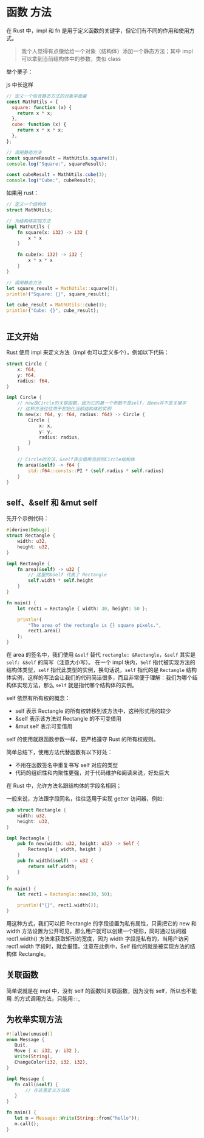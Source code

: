 # 函数 方法

在 Rust 中，impl 和 fn 是用于定义函数的关键字，但它们有不同的作用和使用方式。

> 我个人觉得有点像给给一个对象（结构体）添加一个静态方法；其中 impl 可以拿到当前结构体中的参数，类似 class

举个栗子：

js 中长这样

```js
// 定义一个包含静态方法的对象字面量
const MathUtils = {
  square: function (x) {
    return x * x;
  },
  cube: function (x) {
    return x * x * x;
  },
};

// 调用静态方法
const squareResult = MathUtils.square(3);
console.log("Square:", squareResult);

const cubeResult = MathUtils.cube(3);
console.log("Cube:", cubeResult);
```

如果用 rust：

```rust
// 定义一个结构体
struct MathUtils;

// 为结构体实现方法
impl MathUtils {
    fn square(x: i32) -> i32 {
        x * x
    }

    fn cube(x: i32) -> i32 {
        x * x * x
    }
}

// 调用静态方法
let square_result = MathUtils::square(3);
println!("Square: {}", square_result);

let cube_result = MathUtils::cube(3);
println!("Cube: {}", cube_result);



```

## 正文开始

Rust 使用 impl 来定义方法（impl 也可以定义多个），例如以下代码：

```rust
struct Circle {
    x: f64,
    y: f64,
    radius: f64,
}

impl Circle {
    // new是Circle的关联函数，因为它的第一个参数不是self，且new并不是关键字
    // 这种方法往往用于初始化当前结构体的实例
    fn new(x: f64, y: f64, radius: f64) -> Circle {
        Circle {
            x: x,
            y: y,
            radius: radius,
        }
    }

    // Circle的方法，&self表示借用当前的Circle结构体
    fn area(&self) -> f64 {
        std::f64::consts::PI * (self.radius * self.radius)
    }
}
```

## self、&self 和 &mut self

先开个示例代码：

```rust
#[derive(Debug)]
struct Rectangle {
    width: u32,
    height: u32,
}

impl Rectangle {
    fn area(&self) -> u32 {
        // 这里的&self 代表了 Rectangle
        self.width * self.height
    }
}

fn main() {
    let rect1 = Rectangle { width: 30, height: 50 };

    println!(
        "The area of the rectangle is {} square pixels.",
        rect1.area()
    );
}
```

在 area 的签名中，我们使用 `&self` 替代 `rectangle: &Rectangle`，`&self` 其实是 `self: &Self` 的简写（注意大小写）。
在一个 impl 块内，`Self` 指代被实现方法的结构体类型，`self` 指代此类型的实例，换句话说，`self` 指代的是 `Rectangle` 结构体实例，这样的写法会让我们的代码简洁很多，而且非常便于理解：我们为哪个结构体实现方法，那么 `self` 就是指代哪个结构体的实例。

self 依然有所有权的概念：

- self 表示 Rectangle 的所有权转移到该方法中，这种形式用的较少
- &self 表示该方法对 Rectangle 的不可变借用
- &mut self 表示可变借用

self 的使用就跟函数参数一样，要严格遵守 Rust 的所有权规则。

简单总结下，使用方法代替函数有以下好处：

- 不用在函数签名中重复书写 self 对应的类型
- 代码的组织性和内聚性更强，对于代码维护和阅读来说，好处巨大

在 Rust 中，允许方法名跟结构体的字段名相同；

一般来说，方法跟字段同名，往往适用于实现 getter 访问器，例如:

```rust
pub struct Rectangle {
    width: u32,
    height: u32,
}

impl Rectangle {
    pub fn new(width: u32, height: u32) -> Self {
        Rectangle { width, height }
    }
    pub fn width(&self) -> u32 {
        return self.width;
    }
}

fn main() {
    let rect1 = Rectangle::new(30, 50);

    println!("{}", rect1.width());
}
```

用这种方式，我们可以把 Rectangle 的字段设置为私有属性，只需把它的 new 和 width 方法设置为公开可见，那么用户就可以创建一个矩形，同时通过访问器 rect1.width() 方法来获取矩形的宽度，因为 width 字段是私有的，当用户访问 rect1.width 字段时，就会报错。注意在此例中，Self 指代的就是被实现方法的结构体 Rectangle。

## 关联函数

简单说就是在 impl 中，没有 self 的函数叫关联函数，因为没有 self，所以也不能用`.`的方式调用方法，只能用`::`,

## 为枚举实现方法

```rust
#![allow(unused)]
enum Message {
   Quit,
   Move { x: i32, y: i32 },
   Write(String),
   ChangeColor(i32, i32, i32),
}

impl Message {
   fn call(&self) {
       // 在这里定义方法体
   }
}

fn main() {
   let m = Message::Write(String::from("hello"));
   m.call();
}
```
